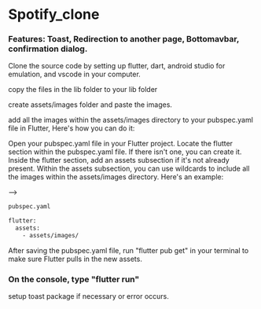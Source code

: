 # Spotify_clone
### Features: Toast, Redirection to another page, Bottomavbar, confirmation dialog.


Clone the source code by setting up flutter, dart, android studio for emulation, and vscode in your computer.

copy the files in the lib folder to your lib folder

create assets/images folder and paste the images.

add all the images within the assets/images directory to your pubspec.yaml file in Flutter, Here's how you can do it:

Open your pubspec.yaml file in your Flutter project.
Locate the flutter section within the pubspec.yaml file. If there isn't one, you can create it.
Inside the flutter section, add an assets subsection if it's not already present.
Within the assets subsection, you can use wildcards to include all the images within the assets/images directory. Here's an example:

-->
```bash
pubspec.yaml

flutter:
  assets:
    - assets/images/
```


  After saving the pubspec.yaml file, run "flutter pub get" in your terminal to make sure Flutter pulls in the new assets.

  ### On the console, type "flutter run"

  setup toast package if necessary or error occurs.

